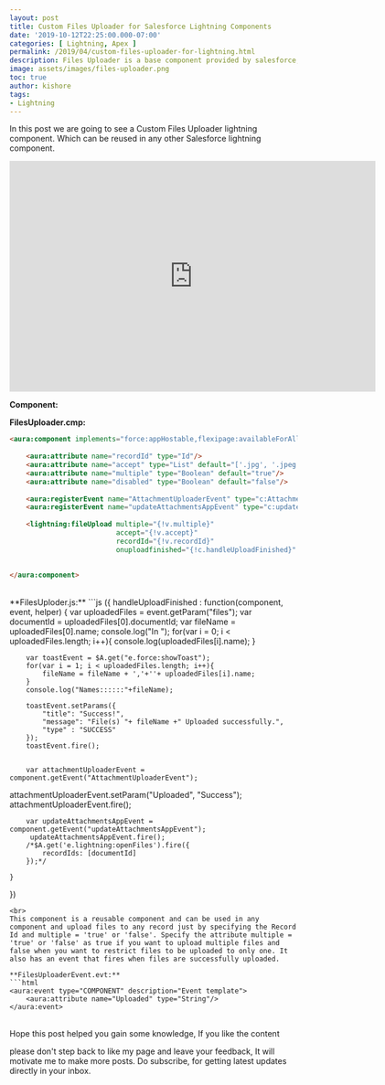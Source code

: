```yaml
---
layout: post
title: Custom Files Uploader for Salesforce Lightning Components
date: '2019-10-12T22:25:00.000-07:00'
categories: [ Lightning, Apex ]
permalink: /2019/04/custom-files-uploader-for-lightning.html
description: Files Uploader is a base component provided by salesforce, using this let's build a Custom Files Uploader lightning component which can be re-used in any component with ease.
image: assets/images/files-uploader.png
toc: true
author: kishore
tags:
- Lightning
---
```


In this post we are going to see a Custom Files Uploader lightning component. Which can be reused in any other Salesforce lightning component.

<iframe allow="autoplay; fullscreen" allowfullscreen="" frameborder="0" height="404" src="https://player.vimeo.com/video/335663627" width="640"></iframe>  

**Component:**

**FilesUploader.cmp:**
```html
<aura:component implements="force:appHostable,flexipage:availableForAllPageTypes,flexipage:availableForRecordHome,force:hasRecordId,force:lightningQuickAction" access="global" >
 
    <aura:attribute name="recordId" type="Id"/>
    <aura:attribute name="accept" type="List" default="['.jpg', '.jpeg', '.pdf', '.zip']"/>
    <aura:attribute name="multiple" type="Boolean" default="true"/>
    <aura:attribute name="disabled" type="Boolean" default="false"/>
    
    <aura:registerEvent name="AttachmentUploaderEvent" type="c:AttachmentUploaderEvent"/>
    <aura:registerEvent name="updateAttachmentsAppEvent" type="c:updateAttachmentsAppEvent"/>
    
    <lightning:fileUpload multiple="{!v.multiple}" 
                          accept="{!v.accept}" 
                          recordId="{!v.recordId}" 
                          onuploadfinished="{!c.handleUploadFinished}" />
    
    
</aura:component>
```
<br>
**FilesUploder.js:**
```js
({
    handleUploadFinished : function(component, event, helper) {
        var uploadedFiles = event.getParam("files");
        var documentId = uploadedFiles[0].documentId;
        var fileName = uploadedFiles[0].name;
        console.log("In ");
        for(var i = 0; i < uploadedFiles.length; i++){
            console.log(uploadedFiles[i].name);
        }
        
        var toastEvent = $A.get("e.force:showToast");
        for(var i = 1; i < uploadedFiles.length; i++){
            fileName = fileName + ','+''+ uploadedFiles[i].name;
        }
        console.log("Names::::::"+fileName);
        
        toastEvent.setParams({
            "title": "Success!",
            "message": "File(s) "+ fileName +" Uploaded successfully.",
            "type" : "SUCCESS"
        });
        toastEvent.fire();
        
        
        var attachmentUploaderEvent = component.getEvent("AttachmentUploaderEvent");
   attachmentUploaderEvent.setParam("Uploaded", "Success");
         attachmentUploaderEvent.fire();
        
        
        var updateAttachmentsAppEvent = component.getEvent("updateAttachmentsAppEvent");
         updateAttachmentsAppEvent.fire();
        /*$A.get('e.lightning:openFiles').fire({
            recordIds: [documentId]
        });*/
        
    }
})
```
<br>
This component is a reusable component and can be used in any component and upload files to any record just by specifying the Record Id and multiple = 'true' or 'false'. Specify the attribute multiple = 'true' or 'false' as true if you want to upload multiple files and false when you want to restrict files to be uploaded to only one. It also has an event that fires when files are successfully uploaded.

**FilesUploaderEvent.evt:**
```html
<aura:event type="COMPONENT" description="Event template">
    <aura:attribute name="Uploaded" type="String"/>
</aura:event>
```
<br>
Hope this post helped you gain some knowledge, If you like the content

please don't step back to like my page and leave your feedback, It will motivate me to make more posts. Do subscribe, for getting latest updates directly in your inbox.
